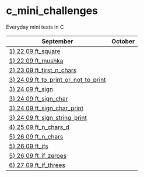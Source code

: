 # c_mini_challenges
Everyday mini tests in C

September| October |
-------------|-------------|
[1) 22 09 ft_square](https://github.com/Ysoroko/c_mini_challenges/blob/main/1_22_09_ft_square.MD) |  |
[1) 22 09 ft_mushka](https://github.com/Ysoroko/c_mini_challenges/blob/main/1_22_09_ft_mushka.MD) |  |
[2) 23 09 ft_first_n_chars](https://github.com/Ysoroko/c_mini_challenges/blob/main/2_23_09_ft_first_n_chars.MD) | |
[3) 24 09 ft_to_print_or_not_to_print](https://github.com/Ysoroko/c_mini_challenges/blob/main/3_24_09_ft_to_print_or_not_to_print.MD) | |
[3) 24 09 ft_sign](https://github.com/Ysoroko/c_mini_challenges/blob/main/3_24_09_ft_sign.MD) | |
[3) 24 09 ft_sign_char](https://github.com/Ysoroko/c_mini_challenges/blob/main/3_24_09_ft_sign_char.MD) | |
[3) 24 09 ft_sign_char_print](https://github.com/Ysoroko/c_mini_challenges/blob/main/3_24_09_ft_sign_char_print.MD) | |
[3) 24 09 ft_sign_string_print](https://github.com/Ysoroko/c_mini_challenges/blob/main/3_24_09_ft_sign_string_print.MD) | |
[4) 25 09 ft_n_chars_d](https://github.com/Ysoroko/c_mini_challenges/blob/main/4_25_09_ft_n_chars_d.MD) | |
[5) 26 09 ft_n_chars](https://github.com/Ysoroko/c_mini_challenges/blob/main/5_26_09_ft_n_chars.MD) | |
[5) 26 09 ft_ifs](https://github.com/Ysoroko/c_mini_challenges/blob/main/5_26_09_ft_ifs.MD) | |
[5) 26 09 ft_if_zeroes](https://github.com/Ysoroko/c_mini_challenges/blob/main/5_26_09_ft_if_zeroes.MD) | |
[6) 27 09 ft_if_threes](https://github.com/Ysoroko/c_mini_challenges/blob/main/6_27_09_ft_if_threes.MD) | |
